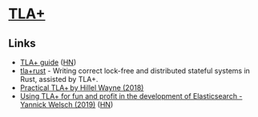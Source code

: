 # [TLA+](https://en.wikipedia.org/wiki/TLA%2B)

## Links

- [TLA+ guide](https://learntla.com/introduction/) ([HN](https://news.ycombinator.com/item?id=19661329))
- [tla+rust](https://github.com/spacejam/tla-rust) - Writing correct lock-free and distributed stateful systems in Rust, assisted by TLA+.
- [Practical TLA+ by Hillel Wayne (2018)](https://lamport.azurewebsites.net/tla/practical-tla.html?back-link=learning.html)
- [Using TLA+ for fun and profit in the development of Elasticsearch - Yannick Welsch (2019)](https://www.youtube.com/watch?v=qYDcbcOVurc) ([HN](https://news.ycombinator.com/item?id=21003470))
